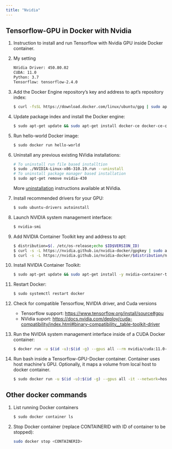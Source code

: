 ```yaml
---
title: "Nvidia"
---
```


## Tensorflow-GPU in Docker with Nvidia

1. Instruction to install and run Tensorflow with Nvidia GPU inside Docker container.

1. My setting
    ```bash
    NVidia Driver: 450.80.02    
    CUDA: 11.0
    Python: 3.7
    Tensorflow: tensorflow-2.4.0
    ```

1. Add the Docker Engine repository’s key and address to apt’s repository index:
    ```bash
    $ curl -fsSL https://download.docker.com/linux/ubuntu/gpg | sudo apt-key add - && sudo add-apt-repository "deb [arch=amd64] https://download.docker.com/linux/ubuntu $(lsb_release -cs) stable"
    ```

1. Update package index and install the Docker engine:
    ```bash
    $ sudo apt-get update && sudo apt-get install docker-ce docker-ce-cli containerd.io
    ```

1. Run hello-world Docker image:
    ```bash
    $ sudo docker run hello-world
    ```

1. Uninstall any previous existing NVidia installations:
    ```bash
    # To uninstall run file based installtion
    $ sudo ./NVIDIA-Linux-x86-310.19.run --uninstall
    # To uninstall package manager based installation
    $ sudo apt-get remove nvidia-430
    ```
    More [uninstallation](https://docs.nvidia.com/cuda/cuda-installation-guide-linux/index.html#handle-uninstallation) instructions available at NVidia.   

1. Install recommended drivers for your GPU: 
    ```bash
    $ sudo ubuntu-drivers autoinstall
    ```

1. Launch NVIDIA system management interface:
    ```bash
    $ nvidia-smi
    ```

1. Add NVIDIA Container Toolkit key and address to apt:
    ```bash
    $ distribution=$(. /etc/os-release;echo $ID$VERSION_ID) 
    $ curl -s -L https://nvidia.github.io/nvidia-docker/gpgkey | sudo apt-key add - 
    $ curl -s -L https://nvidia.github.io/nvidia-docker/$distribution/nvidia-docker.list | sudo tee /etc/apt/sources.list.d/nvidia-docker.list
    ```

1. Install NVIDIA Container Toolkit:
    ```bash
    $ sudo apt-get update && sudo apt-get install -y nvidia-container-toolkit
    ```

1. Restart Docker:
    ```bash
    $ sudo systemctl restart docker
    ```

1. Check for compatible Tensorflow, NVIDIA driver, and Cuda versions
    + Tensorflow support: https://www.tensorflow.org/install/source#gpu
    + NVidia suport: https://docs.nvidia.com/deploy/cuda-compatibility/index.html#binary-compatibility__table-toolkit-driver

1. Run the NVIDIA system management interface inside of a CUDA Docker container:
    ```bash
    $ docker run -u $(id -u):$(id -g) --gpus all --rm nvidia/cuda:11.0-base nvidia-smi
    ```

1. Run bash inside a Tensorflow-GPU-Docker container. Container uses host machine's GPU. Optionally, it maps a volume from local host to docker container. 
    ```bash 
    $ sudo docker run -u $(id -u):$(id -g) --gpus all -it --network=host -v /home/kyber/workspaces/rl-tfagents/:/src/ tensorflow/tensorflow:2.4.0-gpu bash
    ```

## Other docker commands

1. List running Docker containers
    ```bash
    $ sudo docker container ls
    ```

1. Stop Docker container (replace CONTAINERID with ID of container to be stopped):
	```bash
    sudo docker stop <CONTAINERID>
    ```